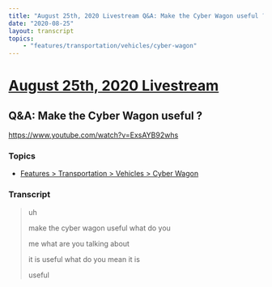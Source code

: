 ```yaml
---
title: "August 25th, 2020 Livestream Q&A: Make the Cyber Wagon useful ?"
date: "2020-08-25"
layout: transcript
topics:
    - "features/transportation/vehicles/cyber-wagon"
---
```

# [August 25th, 2020 Livestream](../2020-08-25.md)
## Q&A: Make the Cyber Wagon useful ?
https://www.youtube.com/watch?v=ExsAYB92whs

### Topics
* [Features > Transportation > Vehicles > Cyber Wagon](../topics/features/transportation/vehicles/cyber-wagon.md)

### Transcript

> uh
>
> make the cyber wagon useful what do you
>
> me what are you talking about
>
> it is useful what do you mean it is
>
> useful
